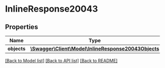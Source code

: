 # InlineResponse20043

## Properties
Name | Type | Description | Notes
------------ | ------------- | ------------- | -------------
**objects** | [**\Swagger\Client\Model\InlineResponse20043Objects**](InlineResponse20043Objects.md) |  | [optional] 

[[Back to Model list]](../../README.md#documentation-for-models) [[Back to API list]](../../README.md#documentation-for-api-endpoints) [[Back to README]](../../README.md)

